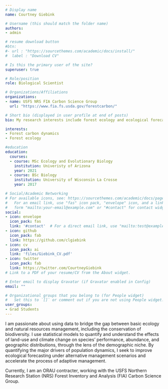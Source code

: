 ```yaml
---
# Display name
name: Courtney Giebink

# Username (this should match the folder name)
authors:
- admin

# resume download button
#btn:
#- url : "https://sourcethemes.com/academic/docs/install/"
#  label : "Download CV"

# Is this the primary user of the site?
superuser: true

# Role/position
role: Biological Scientist

# Organizations/Affiliations
organizations:
- name: USFS NRS FIA Carbon Science Group
  url: "https://www.fia.fs.usda.gov/forestcarbon/"

# Short bio (displayed in user profile at end of posts)
bio: My research interests include forest ecology and ecological forecasting to enable adaptive management.

interests:
- Forest carbon dynamics
- Forest ecology

#education
education:
  courses:
  - course: MSc Ecology and Evolutionary Biology
    institution: Univeristy of Arizona
    year: 2021
  - course: BSc Biology
    institution: University of Wisconsin La Crosse
    year: 2017

# Social/Academic Networking
# For available icons, see: https://sourcethemes.com/academic/docs/page-builder/#icons
#   For an email link, use "fas" icon pack, "envelope" icon, and a link in the
#   form "mailto:your-email@example.com" or "#contact" for contact widget.
social:
- icon: envelope
  icon_pack: fas
  link: '#contact'  # For a direct email link, use "mailto:test@example.org".
- icon: github
  icon_pack: fab
  link: https://github.com/clgiebink
- icon: cv
  icon_pack: ai
  link: 'files/Giebink_CV.pdf'
- icon: twitter
  icon_pack: fab
  link: https://twitter.com/CourtneyGiebink
# Link to a PDF of your resume/CV from the About widget.

# Enter email to display Gravatar (if Gravatar enabled in Config)
email: ""

# Organizational groups that you belong to (for People widget)
#   Set this to `[]` or comment out if you are not using People widget.
user_groups:
- Grad Students
---
```


I am passionate about using data to bridge the gap between basic ecology and natural resources management, including the conservation of biodiversity. I use statistical models to quantify and understand the effects of land-use and climate change on species’ performance, abundance, and geographic distributions, through the lens of the demographic niche. By quantifying the major drivers of population dynamics, I seek to improve ecological forecasting under alternative management scenarios and accelerate the process of adaptive management. 

Currently, I am an ORAU contracter, working with the USFS Northern Research Station (NRS) Forest Inventory and Analysis (FIA) Carbon Science Group.

